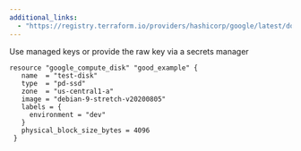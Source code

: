 ```yaml
---
additional_links: 
  - "https://registry.terraform.io/providers/hashicorp/google/latest/docs/resources/compute_disk#raw_key"
---
```


Use managed keys or provide the raw key via a secrets manager 

```hcl
resource "google_compute_disk" "good_example" {
   name  = "test-disk"
   type  = "pd-ssd"
   zone  = "us-central1-a"
   image = "debian-9-stretch-v20200805"
   labels = {
     environment = "dev"
   }
   physical_block_size_bytes = 4096
 }
```

